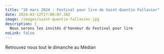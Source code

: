 ```yaml
---
title: "10 mars 2024 : Festival pour lire de Saint-Quentin Fallavier"
date: 2024-03-12T17:06:07.382
image: /images/saint-quentin-fallavier.jpg
description: |
  Nous serons les invités d'honneur du Festival pour lire
noLink: false
---
```

Retrouvez nous tout le dimanche au Médian
